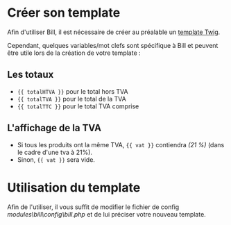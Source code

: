# Créer son template

Afin d'utiliser Bill, il est nécessaire de créer au préalable un [template Twig](http://www.twig-project.org/doc/templates.html).

Cependant, quelques variables/mot clefs sont spécifique à Bill et peuvent être utile lors de la création de votre template : 

## Les totaux
- `{{ totalHTVA }}` pour le total hors TVA
- `{{ totalTVA }}` pour le total de la TVA
- `{{ totalTTC }}` pour le total TVA comprise

## L'affichage de la TVA
- Si tous les produits ont la même TVA, `{{ vat }}` contiendra *(21 %)* (dans le cadre d'une tva à 21%).
- Sinon, `{{ vat }}` sera vide.

# Utilisation du template

Afin de l'utiliser, il vous suffit de modifier le fichier de config *modules\bill\config\bill.php* et de lui préciser votre nouveau template.